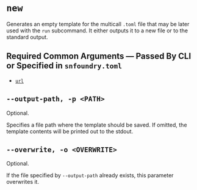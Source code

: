 # `new`

Generates an empty template for the multicall `.toml` file that may be later used with the `run` subcommand. It either outputs it to a new file or to the standard output.

## Required Common Arguments — Passed By CLI or Specified in `snfoundry.toml`

* [`url`](../common.md#--url--u-rpc_url)

## `--output-path, -p <PATH>`
Optional.

Specifies a file path where the template should be saved.
If omitted, the template contents will be printed out to the stdout.

## `--overwrite, -o <OVERWRITE>`
Optional.

If the file specified by `--output-path` already exists, this parameter overwrites it.
